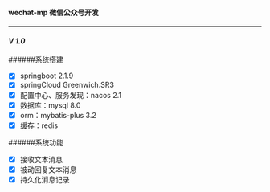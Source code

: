 #### wechat-mp 微信公众号开发 
****

#### *V 1.0*
######系统搭建
- [x] springboot 2.1.9
- [x] springCloud Greenwich.SR3
- [x] 配置中心、服务发现：nacos 2.1
- [x] 数据库：mysql 8.0 
- [x]  orm：mybatis-plus 3.2
- [x] 缓存：redis
      
######系统功能
- [x] 接收文本消息
- [x] 被动回复文本消息
- [x] 持久化消息记录